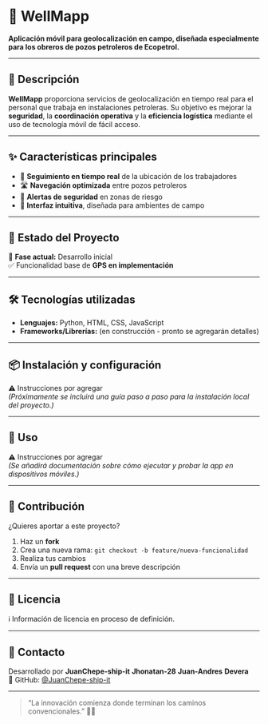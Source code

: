 # 📍 WellMapp

**Aplicación móvil para geolocalización en campo, diseñada especialmente para los obreros de pozos petroleros de Ecopetrol.**

---

## 🧭 Descripción

**WellMapp** proporciona servicios de geolocalización en tiempo real para el personal que trabaja en instalaciones petroleras. Su objetivo es mejorar la **seguridad**, la **coordinación operativa** y la **eficiencia logística** mediante el uso de tecnología móvil de fácil acceso.

---

## ✨ Características principales

- 📌 **Seguimiento en tiempo real** de la ubicación de los trabajadores
- 🛣️ **Navegación optimizada** entre pozos petroleros
- 🚨 **Alertas de seguridad** en zonas de riesgo
- 📱 **Interfaz intuitiva**, diseñada para ambientes de campo

---

## 🚧 Estado del Proyecto

🔧 **Fase actual:** Desarrollo inicial  
✅ Funcionalidad base de **GPS en implementación**

---

## 🛠️ Tecnologías utilizadas

- **Lenguajes:** Python, HTML, CSS, JavaScript
- **Frameworks/Librerías:** (en construcción - pronto se agregarán detalles)

---

## 📦 Instalación y configuración

⚠️ Instrucciones por agregar  
*(Próximamente se incluirá una guía paso a paso para la instalación local del proyecto.)*

---

## 🚀 Uso

⚠️ Instrucciones por agregar  
*(Se añadirá documentación sobre cómo ejecutar y probar la app en dispositivos móviles.)*

---

## 🤝 Contribución

¿Quieres aportar a este proyecto?

1. Haz un **fork**
2. Crea una nueva rama: `git checkout -b feature/nueva-funcionalidad`
3. Realiza tus cambios
4. Envía un **pull request** con una breve descripción

---

## 📄 Licencia

ℹ️ Información de licencia en proceso de definición.

---

## 👤 Contacto

Desarrollado por **JuanChepe-ship-it** **Jhonatan-28** **Juan-Andres** **Devera**  
🔗 GitHub: [@JuanChepe-ship-it](https://github.com/JuanChepe-ship-it)

---

> “La innovación comienza donde terminan los caminos convencionales.” 🚜📡
